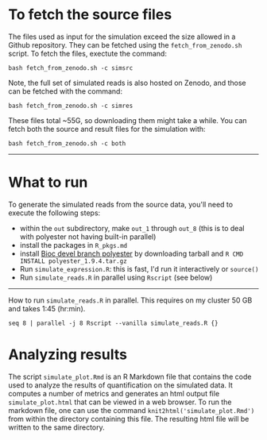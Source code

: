 # To fetch the source files 

The files used as input for the simulation exceed the 
size allowed in a Github repository.  They can be fetched 
using the `fetch_from_zenodo.sh` script.  To fetch the files, 
exectute the command:

```
bash fetch_from_zenodo.sh -c simsrc
```

Note, the full set of simulated reads is also hosted on Zenodo, and
those can be fetched with the command:

```
bash fetch_from_zenodo.sh -c simres
```

These files total ~55G, so downloading them might take a while.
You can fetch both the source and result files for the simulation
with:

```
bash fetch_from_zenodo.sh -c both 
```

---

# What to run

To generate the simulated reads from the source data, you'll need to execute the following steps:

* within the `out` subdirectory, make `out_1` through `out_8`
  (this is to deal with polyester not having built-in parallel)
* install the packages in `R_pkgs.md`
* install [Bioc devel branch polyester](http://bioconductor.org/packages/3.4/bioc/src/contrib/polyester_1.9.4.tar.gz)
  by downloading tarball and `R CMD INSTALL polyester_1.9.4.tar.gz`
* Run `simulate_expression.R`: this is fast, I'd run it interactively or `source()`
* Run `simulate_reads.R` in parallel using `Rscript` (see below)

---

How to run `simulate_reads.R` in parallel. This requires on my cluster
50 GB and takes 1:45 (hr:min).

```
seq 8 | parallel -j 8 Rscript --vanilla simulate_reads.R {}
```

# Analyzing results

The script `simulate_plot.Rmd` is an R Markdown file that contains the code used to analyze the results of quantification on the simulated data.  It computes a number of metrics and generates an html output file `simulate_plot.html` that can be viewed in a web browser.  To run the markdown file, one can use the command `knit2html('simulate_plot.Rmd')` from within the directory containing this file.  The resulting html file will be written to the same directory.
